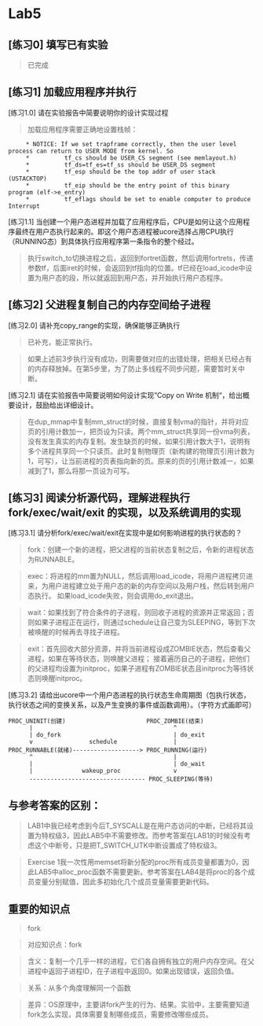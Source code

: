# Lab5

## [练习0] 填写已有实验

> 已完成

## [练习1] 加载应用程序并执行

[练习1.0] 请在实验报告中简要说明你的设计实现过程

> 加载应用程序需要正确地设置栈帧：

```
     * NOTICE: If we set trapframe correctly, then the user level process can return to USER MODE from kernel. So
     *          tf_cs should be USER_CS segment (see memlayout.h)
     *          tf_ds=tf_es=tf_ss should be USER_DS segment
     *          tf_esp should be the top addr of user stack (USTACKTOP)
     *          tf_eip should be the entry point of this binary program (elf->e_entry)
     *          tf_eflags should be set to enable computer to produce Interrupt
```

[练习1.1] 当创建一个用户态进程并加载了应用程序后，CPU是如何让这个应用程序最终在用户态执行起来的。即这个用户态进程被ucore选择占用CPU执行（RUNNING态）到具体执行应用程序第一条指令的整个经过。

> 执行switch_to切换进程之后，返回到fortret函数，然后调用fortrets，传递参数tf，后面iret的时候，会返回到tf指向的位置。tf已经在load_icode中设置为用户态的段，所以就返回到用户态，并开始执行用户态程序。

## [练习2] 父进程复制自己的内存空间给子进程

[练习2.0] 请补充copy_range的实现，确保能够正确执行

> 已补充，能正常执行。

> 如果上述前3步执行没有成功，则需要做对应的出错处理，把相关已经占有的内存释放掉。在第5步里，为了防止多线程不同步问题，需要暂时关中断。

[练习2.1] 请在实验报告中简要说明如何设计实现”Copy on Write 机制“，给出概要设计，鼓励给出详细设计。

> 在dup_mmap中复制mm_struct的时候，直接复制vma的指针，并将对应页的引用计数加一，把页设为只读。两个mm_struct共享同一份vma列表，没有发生真实的内存复制。发生缺页的时候，如果引用计数大于1，说明有多个进程共享同一个只读页。此时复制物理页（新构建的物理页引用计数为1，可写），让当前进程的页表指向新的页。原来的页的引用计数减一，如果减到了1，那么将那一页设为可写。

## [练习3] 阅读分析源代码，理解进程执行 fork/exec/wait/exit 的实现，以及系统调用的实现

[练习3.1] 请分析fork/exec/wait/exit在实现中是如何影响进程的执行状态的？

> fork：创建一个新的进程，把父进程的当前状态复制之后，令新的进程状态为RUNNABLE。

> exec：将进程的mm置为NULL，然后调用load_icode，将用户进程拷贝进来，为用户进程建立处于用户态的新的内存空间以及用户栈，然后转到用户态执行。 如果load_icode失败，则会调用do_exit退出。

> wait：如果找到了符合条件的子进程，则回收子进程的资源并正常返回；否则如果子进程正在运行，则通过schedule让自己变为SLEEPING，等到下次被唤醒的时候再去寻找子进程。

> exit：首先回收大部分资源，并将当前进程设成ZOMBIE状态，然后查看父进程，如果在等待状态，则唤醒父进程； 接着遍历自己的子进程，把他们的父进程均设置为initproc，如果子进程有ZOMBIE状态且initproc为等待状态则唤醒initproc。

[练习3.2] 请给出ucore中一个用户态进程的执行状态生命周期图（包执行状态，执行状态之间的变换关系，以及产生变换的事件或函数调用）。（字符方式画即可）

```
PROC_UNINIT(创建)                       PROC_ZOMBIE(结束)
      |                                        ^
      | do_fork                                | do_exit
      v                schedule                |
PROC_RUNNABLE(就绪)-------------------> PROC_RUNNING(运行)
      ^                                        |
      |                                        | do_wait
      |              wakeup_proc               v
      --------------------------------- PROC_SLEEPING(等待)
```

## 与参考答案的区别：

> LAB1中我已经考虑到今后T_SYSCALL是在用户态访问的中断，已经将其设置为特权级3，因此LAB5中不需要修改。而参考答案在LAB1的时候没有考虑这个中断号，只是把T_SWITCH_UTK中断设置成了特权级3。

> Exercise 1我一次性用memset将新分配的proc所有成员变量都置为0，因此LAB5中alloc_proc函数不需要更新。参考答案在LAB4是将proc的各个成员变量分别赋值，因此多初始化几个成员变量需要更新代码。

## 重要的知识点

> fork

> 对应知识点：fork

> 含义：复制一个几乎一样的进程，它们各自拥有独立的用户内存空间。在父进程中返回子进程ID，在子进程中返回0。如果出现错误，返回负值。

> 关系：从多个角度理解同一个函数

> 差异：OS原理中，主要讲fork产生的行为、结果。实验中，主要需要知道fork怎么实现，具体需要复制哪些成员，需要修改哪些成员。
